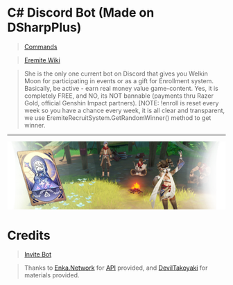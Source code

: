# C# Discord Bot (Made on DSharpPlus)

> [Commands](https://docs.google.com/document/d/1kO8hHnboGeMsSsdFOT-LwKPUa2rxmlWIGya-gj65amg/edit?usp=sharing)

> [Eremite Wiki](https://github.com/dentalmisorder/discordbot/wiki)

> She is the only one current bot on Discord that gives you Welkin Moon for participating in events or as a gift for Enrollment system. Basically, be active - earn real money value game-content. Yes, it is completely FREE, and NO, its NOT bannable (payments thru Razer Gold, official Genshin Impact partners). [NOTE: !enroll is reset every week so you have a chance every week, it is all clear and transparent, we use EremiteRecruitSystem.GetRandomWinner() method to get winner.

***
<a href="https://docs.google.com/document/d/1kO8hHnboGeMsSsdFOT-LwKPUa2rxmlWIGya-gj65amg/edit#heading=h.71uvhmg6cluw"><img src=https://github.com/dentalmisorder/discordbot/blob/main/Discord%20Bot/bin/Debug/netcoreapp3.1/eremites_recruit_system/banner_eremite_recruit_system.png></img></a>

# Credits

> [Invite Bot](https://discord.com/api/oauth2/authorize?client_id=739487241469952000&permissions=8&scope=bot)

> Thanks to [Enka.Network](https://github.com/EnkaNetwork) for [API](https://github.com/EnkaNetwork/API-docs) provided, and [DevilTakoyaki](https://twitter.com/deviltakoyaki) for materials provided.
